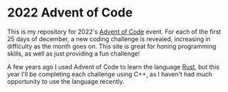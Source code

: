 # 2022 Advent of Code

This is my repository for 2022's [Advent of Code](https://adventofcode.com/) event. For each of the first 25 days of december, a new coding challenge is revealed, increasing in difficulty as the month goes on. This site is great for honing programming skills, as well as just providing a fun challenge!

A few years ago I used Advent of Code to learn the language [Rust](https://www.rust-lang.org/), but this year I'll be completing each challenge using C++, as I haven't had much opportunity to use the language recently.